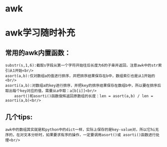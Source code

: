 # awk
# awk学习随时补充
## 常用的awk内置函数：<br/>
    substr(s,1,6):截取s字段从第一个字符开始往后长度为6的子串并返回，注意awk中的str索引从1开始<br/>
    asort(a,b):仅对数组a的值进行排序，并把排序结果保存在b中，数组索引也是从1开始的<br/>
    asorti(a,b):对数组a的key进行排序，并把key的排序结果保存在数组b中，所以要在排序后取出每个key对应的值，需要从a中取：a[b[i]]<br/>
        asort()和asorti()函数俊辉返回原数组的长度：len = asort(a,b) / len = asorti(a,b)<br/>
        
## 几个tips:<br/>
    awk中的数组其实就是和python中的dict一样，实际上保存的是key-value对，所以它hi无序的，在对文本分析时，如果要求有序的操作，一定要调用asort()或 asorti()函数进行处理<br/>
    
    


